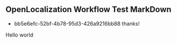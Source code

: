 ## OpenLocalization Workflow Test MarkDown
* bb5e6efc-52bf-4b78-95d3-426a9216bb88 
thanks!

Hello world